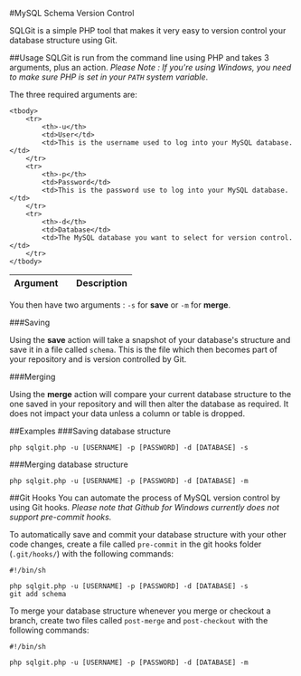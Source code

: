 #MySQL Schema Version Control

SQLGit is a simple PHP tool that makes it very easy to version control your database structure using Git.

##Usage
SQLGit is run from the command line using PHP and takes 3 arguments, plus an action. *Please Note : If you're using Windows, you need to make sure PHP is set in your `PATH` system variable*.

The three required arguments are:

<table>
	<thead>
		<tr>
			<th>Argument</th>
			<th></th>
			<th>Description</th>
		</tr>
	</thead>

	<tbody>
		<tr>
			<th>-u</th>
			<td>User</td>
			<td>This is the username used to log into your MySQL database.</td>
		</tr>
		<tr>
			<th>-p</th>
			<td>Password</td>
			<td>This is the password use to log into your MySQL database.</td>
		</tr>
		<tr>
			<th>-d</th>
			<td>Database</td>
			<td>The MySQL database you want to select for version control.</td>
		</tr>
	</tbody>
</table>

You then have two arguments : `-s` for **save** or `-m` for **merge**. 

###Saving

Using the **save** action will take a snapshot of your database's structure and save it in a file called `schema`. This is the file which then becomes part of your repository and is version controlled by Git.

###Merging

Using the **merge** action will compare your current database structure to the one saved in your repository and will then alter the database as required. It does not impact your data unless a column or table is dropped.

##Examples
###Saving database structure

`php sqlgit.php -u [USERNAME] -p [PASSWORD] -d [DATABASE] -s`

###Merging database structure

`php sqlgit.php -u [USERNAME] -p [PASSWORD] -d [DATABASE] -m`

##Git Hooks
You can automate the process of MySQL version control by using Git hooks. *Please note that Github for Windows currently does not support pre-commit hooks.*

To automatically save and commit your database structure with your other code changes, create a file called `pre-commit` in the git hooks folder (`.git/hooks/`) with the following commands:

	#!/bin/sh

	php sqlgit.php -u [USERNAME] -p [PASSWORD] -d [DATABASE] -s
	git add schema

To merge your database structure whenever you merge or checkout a branch, create two files called `post-merge` and `post-checkout` with the following commands:

	#!/bin/sh

	php sqlgit.php -u [USERNAME] -p [PASSWORD] -d [DATABASE] -m